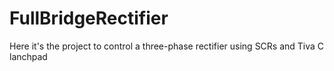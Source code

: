 # FullBridgeRectifier
Here it's the project to control a three-phase rectifier using SCRs and Tiva C lanchpad
